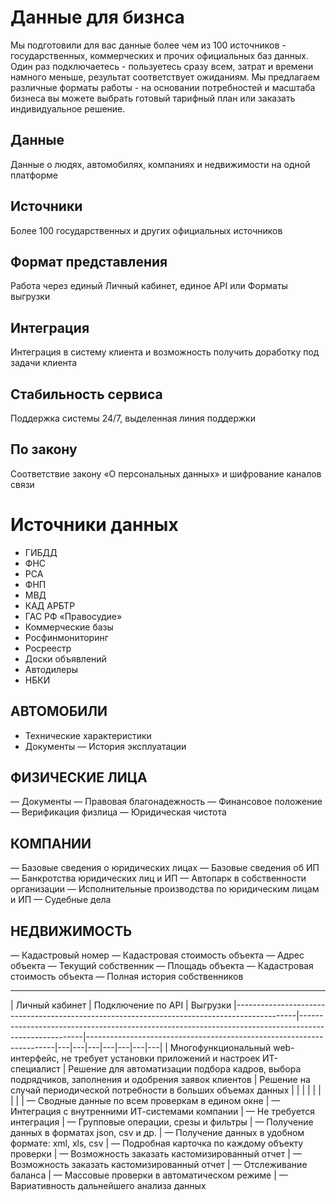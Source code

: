 # Данные для бизнса

Мы подготовили для вас данные более чем из 100 источников - государственных, коммерческих и прочих официальных баз данных. Один раз подключаетесь - пользуетесь сразу всем, затрат и времени намного меньше, результат соответствует ожиданиям. Мы предлагаем различные форматы работы - на основании потребностей и масштаба бизнеса вы можете выбрать готовый тарифный план или заказать индивидуальное решение.


## Данные
Данные о людях, автомобилях, компаниях и недвижимости на одной платформе

##  Источники
Более 100 государственных
и других официальных источников


##  Формат представления
Работа через единый Личный кабинет, единое API или Форматы выгрузки


##  Интеграция
Интеграция в систему клиента и возможность получить 
доработку под задачи клиента


## Стабильность сервиса
Поддержка системы 24/7, выделенная линия поддержки


## По закону
Соответствие закону «О персональных данных» и шифрование каналов связи



# Источники данных
- ГИБДД
- ФНС
- РСА
- ФНП
- МВД
- КАД АРБТР
- ГАС РФ «Правосудие»
- Коммерческие базы
- Росфинмониторинг
- Росреестр
- Доски объявлений
- Автодилеры
- НБКИ


## АВТОМОБИЛИ
- Технические характеристики 
- Документы 
— История эксплуатации 

## ФИЗИЧЕСКИЕ ЛИЦА
— Документы
— Правовая благонадежность
— Финансовое положение
— Верификация физлица
— Юридическая чистота 


## КОМПАНИИ
— Базовые сведения о юридических лицах
— Базовые сведения об ИП
— Банкротства юридических лиц и ИП
— Автопарк в собственности организации
— Исполнительные производства по юридическим лицам и ИП
— Судебные дела 

## НЕДВИЖИМОСТЬ
— Кадастровый номер
— Кадастровая стоимость объекта
— Адрес объекта
— Текущий собственник
— Площадь объекта
— Кадастровая стоимость объекта
— Полная история собственников 


----
| Личный кабинет                                                                              | Подключение по API                                                                                   | Выгрузки
|---------------------------------------------------------------------------------------------|------------------------------------------------------------------------------------------------------|----------------------------------------------------------------------|---|---|---|---|---|---|---|
| Многофункциональный web-интерфейс, не требует установки приложений и настроек ИТ-специалист | Решение для автоматизации подбора кадров, выбора подрядчиков, заполнения и одобрения заявок клиентов | Решение на случай периодической потребности в больших объемах данных |   |   |   |   |   |   |   |
| — Сводные данные по всем проверкам в едином окне                                            | — Интеграция с внутренними ИТ-системами компании                                                     | — Не требуется интеграция
| — Групповые операции, срезы и фильтры                                                       | — Получение данных в форматах json, csv и др.                                                        | — Получение данных в удобном формате: xml, xls, csv
| — Подробная карточка по каждому объекту проверки                                            | — Возможность заказать кастомизированный отчет                                                       | — Возможность заказать кастомизированный отчет
| — Отслеживание баланса                                                                      | — Массовые проверки в автоматическом режиме                                                          | — Вариативность дальнейшего анализа данных

